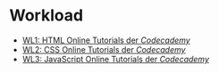 # Workload

- [WL1: HTML Online Tutorials der *Codecademy*](https://webmapping.github.io/workload/wl1)
- [WL2: CSS Online Tutorials der *Codecademy*](https://webmapping.github.io/workload/wl2)
- [WL3: JavaScript Online Tutorials der *Codecademy*](https://webmapping.github.io/workload/wl3)